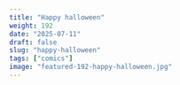 ```yaml
---
title: "Happy halloween"
weight: 192
date: "2025-07-11"
draft: false
slug: "happy-halloween"
tags: ["comics"]
image: "featured-192-happy-halloween.jpg"
---
```


